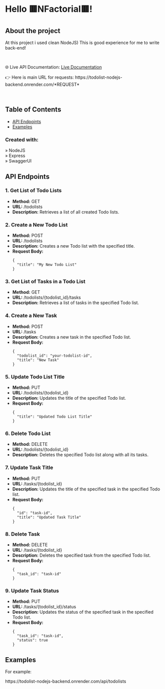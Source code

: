 <h1>Hello 🟥NFactorial🟥!</h1>
<h2>About the project</h2>

  <p>
    At this project i used clean NodeJS)
    This is good experience for me to write back-end!
  </p>

  <br>

🌐 Live API Documentation: <a target="_blank" href='https://todolist-nodejs-backend.onrender.com/api-docs/'>Live Documentation</a>


<p>
  👉 Here is main URL for requests:  https://todolist-nodejs-backend.onrender.com/*REQUEST*
</p>

<br>

## Table of Contents

- [API Endpoints](#api-endpoints)
- [Examples](#examples)
    <br>


<h3>Created with:</h3>

» NodeJS <br>
» Express <br>
» SwaggerUI <br>




   <h2 id="api-endpoints">API Endpoints</h2>

   <h3>1. Get List of Todo Lists</h3>
    <ul>
        <li><strong>Method:</strong> GET</li>
        <li><strong>URL:</strong> /todolists</li>
        <li><strong>Description:</strong> Retrieves a list of all created Todo lists.</li>
    </ul>

  <h3>2. Create a New Todo List</h3>
    <ul>
        <li><strong>Method:</strong> POST</li>
        <li><strong>URL:</strong> /todolists</li>
        <li><strong>Description:</strong> Creates a new Todo list with the specified title.</li>
        <li><strong>Request Body:</strong>
            <pre><code>{
  "title": "My New Todo List"
}</code></pre>
        </li>
    </ul>

   <h3>3. Get List of Tasks in a Todo List</h3>
    <ul>
        <li><strong>Method:</strong> GET</li>
        <li><strong>URL:</strong> /todolists/{todolist_id}/tasks</li>
        <li><strong>Description:</strong> Retrieves a list of tasks in the specified Todo list.</li>
    </ul>

  <h3>4. Create a New Task</h3>
    <ul>
        <li><strong>Method:</strong> POST</li>
        <li><strong>URL:</strong> /tasks</li>
        <li><strong>Description:</strong> Creates a new task in the specified Todo list.</li>
        <li><strong>Request Body:</strong>
            <pre><code>{
  "todolist_id": "your-todolist-id",
  "title": "New Task"
}</code></pre>
        </li>
    </ul>

   <h3>5. Update Todo List Title</h3>
    <ul>
        <li><strong>Method:</strong> PUT</li>
        <li><strong>URL:</strong> /todolists/{todolist_id}</li>
        <li><strong>Description:</strong> Updates the title of the specified Todo list.</li>
        <li><strong>Request Body:</strong>
            <pre><code>{
  "title": "Updated Todo List Title"
}</code></pre>
        </li>
    </ul>

  <h3>6. Delete Todo List</h3>
    <ul>
        <li><strong>Method:</strong> DELETE</li>
        <li><strong>URL:</strong> /todolists/{todolist_id}</li>
        <li><strong>Description:</strong> Deletes the specified Todo list along with all its tasks.</li>
    </ul>

  <h3>7. Update Task Title</h3>
    <ul>
        <li><strong>Method:</strong> PUT</li>
        <li><strong>URL:</strong> /tasks/{todolist_id}</li>
        <li><strong>Description:</strong> Updates the title of the specified task in the specified Todo list.</li>
        <li><strong>Request Body:</strong>
            <pre><code>{
  "id": "task-id",
  "title": "Updated Task Title"
}</code></pre>
        </li>
    </ul>

   <h3>8. Delete Task</h3>
    <ul>
        <li><strong>Method:</strong> DELETE</li>
        <li><strong>URL:</strong> /tasks/{todolist_id}</li>
        <li><strong>Description:</strong> Deletes the specified task from the specified Todo list.</li>
        <li><strong>Request Body:</strong>
            <pre><code>{
  "task_id": "task-id"
}</code></pre>
        </li>
    </ul>

   <h3>9. Update Task Status</h3>
    <ul>
        <li><strong>Method:</strong> PUT</li>
        <li><strong>URL:</strong> /tasks/{todolist_id}/status</li>
        <li><strong>Description:</strong> Updates the status of the specified task in the specified Todo list.</li>
        <li><strong>Request Body:</strong>
            <pre><code>{
  "task_id": "task-id",
  "status": true
}</code></pre>
        </li>
    </ul>

  <h2 id="examples">Examples</h2>
    <p>For example:   </p>
    <p>https://todolist-nodejs-backend.onrender.com/api/todolists</p>
